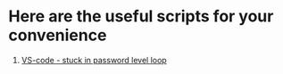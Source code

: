 # Here are the useful scripts for your convenience

1. [VS-code - stuck in password level loop](Scripts/Stuck_Password_Issue_in_VS_Code.md)
